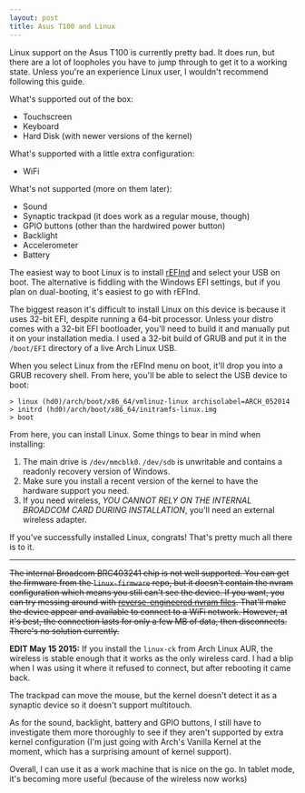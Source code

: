 ```yaml
---
layout: post
title: Asus T100 and Linux
---
```


Linux support on the Asus T100 is currently pretty bad. It does run, but there are a lot of loopholes you have to jump through to get it to a working state. Unless you're an experience Linux user, I wouldn't recommend following this guide.

What's supported out of the box:
- Touchscreen
- Keyboard
- Hard Disk (with newer versions of the kernel)

What's supported with a little extra configuration:
- WiFi

What's not supported (more on them later):
- Sound
- Synaptic trackpad (it does work as a regular mouse, though)
- GPIO buttons (other than the hardwired power button)
- Backlight
- Accelerometer
- Battery

The easiest way to boot Linux is to install [rEFInd](www.rodsbooks.com/refind) and select your USB on boot. The alternative is fiddling with the Windows EFI settings, but if you plan on dual-booting, it's easiest to go with rEFInd.

The biggest reason it's difficult to install Linux on this device is because it uses 32-bit EFI, despite running a 64-bit processor. Unless your distro comes with a 32-bit EFI bootloader, you'll need to build it and manually put it on your installation media. I used a 32-bit build of GRUB and put it in the `/boot/EFI` directory of a live Arch Linux USB.

When you select Linux from the rEFInd menu on boot, it'll drop you into a GRUB recovery shell. From here, you'll be able to select the USB device to boot:

    > linux (hd0)/arch/boot/x86_64/vmlinuz-linux archisolabel=ARCH_052014
    > initrd (hd0)/arch/boot/x86_64/initramfs-linux.img
    > boot

From here, you can install Linux. Some things to bear in mind when installing:

1. The main drive is `/dev/mmcblk0`. `/dev/sdb` is unwritable and contains a readonly recovery version of Windows.
2. Make sure you install a recent version of the kernel to have the hardware support you need.
3. If you need wireless, *YOU CANNOT RELY ON THE INTERNAL BROADCOM CARD DURING INSTALLATION*, you'll need an external wireless adapter.

If you've successfully installed Linux, congrats! That's pretty much all there is to it.

---

<strike>The internal Broadcom BRC403241 chip is not well supported. You can get the firmware from the `linux-firmware` repo, but it doesn't contain the nvram configuration which means you still can't see the device. If you want, you can try messing around with [reverse-engineered nvram files](www.github.com/jfwells/linux-asus-t100ta). That'll make the device appear and available to connect to a WiFi network. However, at it's best, the connection lasts for only a few MB of data, then disconnects. There's no solution currently.</strike>

**EDIT May 15 2015:** If you install the `linux-ck` from Arch Linux AUR, the wireless is stable enough that it works as the only wireless card. I had a blip when I was using it where it refused to connect, but after rebooting it came back.

The trackpad can move the mouse, but the kernel doesn't detect it as a synaptic device so it doesn't support multitouch.

As for the sound, backlight, battery and GPIO buttons, I still have to investigate them more thoroughly to see if they aren't supported by extra kernel configuration (I'm just going with Arch's Vanilla Kernel at the moment, which has a surprising amount of kernel support).

Overall, I can use it as a work machine that is nice on the go. In tablet mode, it's becoming more useful (because of the wireless now works)
